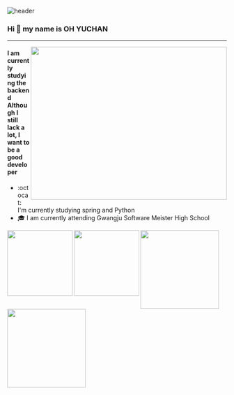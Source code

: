 ![header](https://capsule-render.vercel.app/api?type=waving&color=random&height=300&section=header&text=Back-end&fontSize=100)
### Hi :wave: my name is OH YUCHAN
---
<img align="right" src="https://cdn.dribbble.com/users/2344801/screenshots/4774578/alphatestersanimation2.gif" width="450" height="350"/> 

#### I am currently studying the backend<br>Although I still lack a lot, I want to be a good developer
- :octocat: I'm currently studying spring and Python
- :mortar_board: I am currently attending Gwangju Software Meister High School 
<img align="left" src="https://thumbs.gfycat.com/CheerySeparateGoldeneye-size_restricted.gif" width="150" height="150"/>
<img align="left" src="https://cdn.dribbble.com/users/330915/screenshots/3587000/10_coding_dribbble.gif" width="150" height="150"/>
<div>
  <a href="https://github.com/ohyuchan123">
  <img height="180em" src="https://github-readme-stats.vercel.app/api?username=ohyuchan123&show_icons=true&include_all_commits=true&count_private=true"/>
  <img height="180em" src="https://github-readme-stats.vercel.app/api/top-langs/?username=ohyuchan123&layout=compact&langs_count=6"/>
</div>
